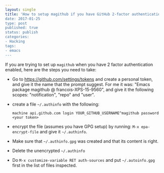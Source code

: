 ```yaml
---
layout: single
title: 'How to setup magithub if you have GitHub 2-factor authentication enabled?"
date: 2017-01-25
type: post
published: true
status: publish
categories:
- Hacking
tags:
- emacs
---
```


If you are trying to set up `magithub` when you have 2 factor authentication enabled, here are the steps you need to take:

- Go to https://github.com/settings/tokens and create a personal token, and give
  it the name that the prompt suggest. For me it was: "Emacs package magithub @
  francois-XPS-15-9560", and give it the following scopes: "notification",
  "repo" and "user".
- create a file `~/.authinfo` with the following:
  
  ```
  machine api.github.com login YOUR_GITHUB_USERNAME^magithub password <your token>
  ```
- encrypt the file (assumes you have GPG setup) by running: `M-x epa-encrypt-file` and give it `~/.authinfo`.
- Make sure that `~/.authinfo.gpg` was created and that its content is right.
- Delete the unencrypted `~/.authinfo`
- Do `M-x customize-variable RET auth-sources` and put `~/.autoinfo.gpg` first
  in the list of files inspected.
  
  

